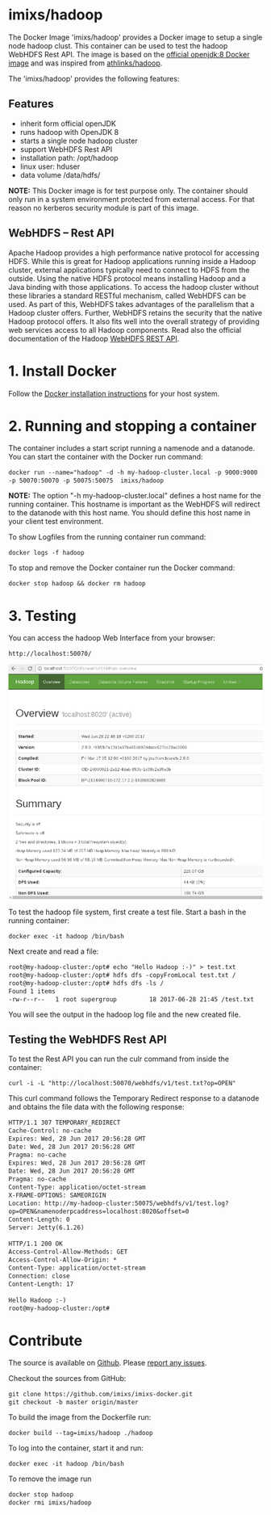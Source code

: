# imixs/hadoop

The Docker Image 'imixs/hadoop' provides a Docker image to setup a single node hadoop clust. This container can be used to test the hadoop WebHDFS Rest API. The image is based on the [official openjdk:8 Docker image](https://hub.docker.com/r/_/openjdk/) and was inspired from [athlinks/hadoop](https://hub.docker.com/r/athlinks/hadoop/).

The 'imixs/hadoop' provides the following features:

## Features
* inherit form official openJDK
* runs hadoop with OpenJDK 8
* starts a single node hadoop cluster
* support WebHDFS Rest API
* installation path: /opt/hadoop 
* linux user: hduser
* data volume /data/hdfs/

**NOTE:**
This Docker image is for test purpose only. The container should only run in a system environment protected from external access. For that reason no kerberos security module is part of this image.

## WebHDFS – Rest API

Apache Hadoop provides a high performance native protocol for accessing HDFS. While this is great for Hadoop applications running inside a Hadoop cluster, external applications typically need to connect to HDFS from the outside. Using the native HDFS protocol means installing Hadoop and a Java binding with those applications. To access the hadoop cluster without these libraries a standard RESTful mechanism, called WebHDFS can be used. As part of this, WebHDFS takes advantages of the parallelism that a Hadoop cluster offers. Further, WebHDFS retains the security that the native Hadoop protocol offers. It also fits well into the overall strategy of providing web services access to all Hadoop components. Read also the official documentation of the Hadoop [WebHDFS REST API](https://hadoop.apache.org/docs/r2.8.0/hadoop-project-dist/hadoop-hdfs/WebHDFS.html).



# 1. Install Docker
Follow the [Docker installation instructions](https://docs.docker.com/engine/installation/) for your host system.

# 2. Running and stopping a container
The container includes a start script running a namenode and a datanode. You can start the container with the Docker run command:

    docker run --name="hadoop" -d -h my-hadoop-cluster.local -p 9000:9000 -p 50070:50070 -p 50075:50075  imixs/hadoop
    
**NOTE:** 
The option "-h my-hadoop-cluster.local" defines a host name for the running container. This hostname is important as the WebHDFS will redirect to the datanode with this host name. You should define this host name in your client test environment.

To show Logfiles from the running container run command:

    docker logs -f hadoop


To stop and remove the Docker container run the Docker command:

    docker stop hadoop && docker rm hadoop



# 3. Testing 

You can access the hadoop Web Interface from your browser:

	http://localhost:50070/ 

<img src="screen_001.png" alt="Imixs-BPMN" width="640"/>

To test the hadoop file system, first create a test file.
Start a bash in the running container:

	docker exec -it hadoop /bin/bash	

Next create and read a file:

	root@my-hadoop-cluster:/opt# echo "Hello Hadoop :-)" > test.txt
	root@my-hadoop-cluster:/opt# hdfs dfs -copyFromLocal test.txt /
	root@my-hadoop-cluster:/opt# hdfs dfs -ls /
	Found 1 items
	-rw-r--r--   1 root supergroup         18 2017-06-28 21:45 /test.txt
	
You will see the output in the hadoop log file and the new created file.


## Testing the WebHDFS Rest API

To test the Rest API you can run the culr command from inside the container:

	curl -i -L "http://localhost:50070/webhdfs/v1/test.txt?op=OPEN"

This curl command follows the Temporary Redirect response to a datanode and obtains the file data with the following response:

	HTTP/1.1 307 TEMPORARY_REDIRECT
	Cache-Control: no-cache
	Expires: Wed, 28 Jun 2017 20:56:28 GMT
	Date: Wed, 28 Jun 2017 20:56:28 GMT
	Pragma: no-cache
	Expires: Wed, 28 Jun 2017 20:56:28 GMT
	Date: Wed, 28 Jun 2017 20:56:28 GMT
	Pragma: no-cache
	Content-Type: application/octet-stream
	X-FRAME-OPTIONS: SAMEORIGIN
	Location: http://my-hadoop-cluster:50075/webhdfs/v1/test.log?op=OPEN&namenoderpcaddress=localhost:8020&offset=0
	Content-Length: 0
	Server: Jetty(6.1.26)
	
	HTTP/1.1 200 OK
	Access-Control-Allow-Methods: GET
	Access-Control-Allow-Origin: *
	Content-Type: application/octet-stream
	Connection: close
	Content-Length: 17
	
	Hello Hadoop :-)
	root@my-hadoop-cluster:/opt# 




# Contribute
The source is available on [Github](https://github.com/imixs/imixs-docker). Please [report any issues](https://github.com/imixs/imixs-docker/issues).

Checkout the sources from GitHub:

	git clone https://github.com/imixs/imixs-docker.git 
	git checkout -b master origin/master

To build the image from the Dockerfile run: 

    docker build --tag=imixs/hadoop ./hadoop

To log into the container, start it and run:
    
    docker exec -it hadoop /bin/bash	

To remove the image run

	docker stop hadoop
	docker rmi imixs/hadoop

	
	
